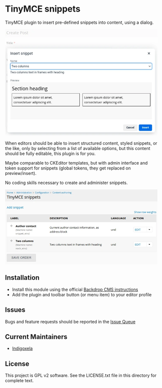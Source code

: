 # TinyMCE snippets

TinyMCE plugin to insert pre-defined snippets into content, using a dialog.

![Preview in dialog](https://raw.githubusercontent.com/backdrop-contrib/tinymce_snippets/1.x-1.x/screenshots/preview-in-dialog.webp)

When editors should be able to insert structured content, styled snippets,
or the like, only by selecting from a list of available options, but this
content should be fully editable, this plugin is for you.

Maybe comparable to CKEditor templates, but with admin interface and token
 support for snippets (global tokens, they get replaced on preview/insert).

No coding skills necessary to create and administer snippets.

![Admin overview](https://raw.githubusercontent.com/backdrop-contrib/tinymce_snippets/1.x-1.x/screenshots/admin-overview.webp)

## Installation

- Install this module using the official [Backdrop CMS instructions](https://docs.backdropcms.org/documentation/extend-with-modules)
- Add the plugin and toolbar button (or menu item) to your editor profile

## Issues

Bugs and feature requests should be reported in the [Issue Queue](https://github.com/backdrop-contrib/tinymce_snippets/issues)

## Current Maintainers

- [Indigoxela](https://github.com/indigoxela)

## License

This project is GPL v2 software. See the LICENSE.txt file in this directory for complete text.
